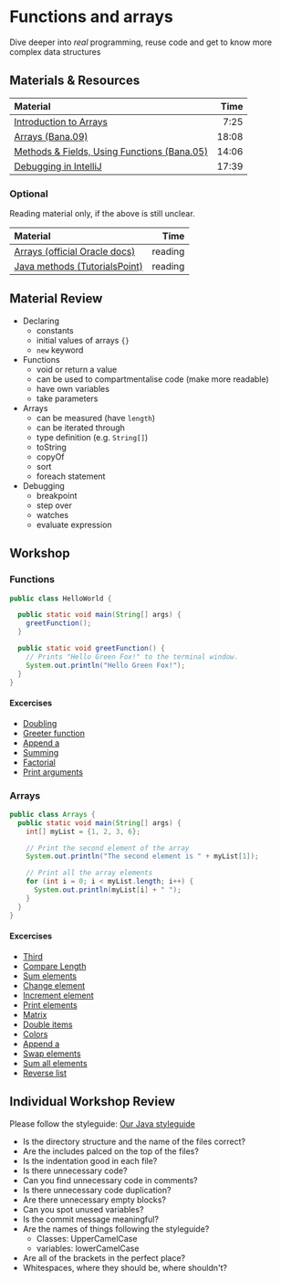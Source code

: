 # Functions and arrays
Dive deeper into *real* programming, reuse code and get to know more complex data structures


## Materials & Resources
| Material | Time |
|:-------- |-----:|
|[Introduction to Arrays](https://www.youtube.com/watch?v=L06uGnF4IpY)|7:25|
|[Arrays (Bana.09)](https://www.youtube.com/watch?v=eNPX2pTiaHI)|18:08|
|[Methods & Fields, Using Functions (Bana.05)](https://www.youtube.com/watch?v=1HTsLK_m2ao)|14:06|
|[Debugging in IntelliJ](https://www.youtube.com/watch?v=1bCgzjatcr4)|17:39|


### Optional
Reading material only, if the above is still unclear.

| Material | Time |
|:-------- |-----:|
|[Arrays (official Oracle docs)](https://docs.oracle.com/javase/tutorial/java/nutsandbolts/arrays.html)|reading|
|[Java methods (TutorialsPoint)](https://www.tutorialspoint.com/java/java_methods.htm)|reading|


## Material Review
- Declaring
  - constants
  - initial values of arrays `{}`
  - `new` keyword
- Functions
  - void or return a value
  - can be used to compartmentalise code (make more readable)
  - have own variables
  - take parameters
- Arrays
  - can be measured (have `length`)
  - can be iterated through
  - type definition (e.g. `String[]`)
  - toString
  - copyOf
  - sort
  - foreach statement
- Debugging
  - breakpoint
  - step over
  - watches
  - evaluate expression


## Workshop

### Functions

```java
public class HelloWorld {

  public static void main(String[] args) {
    greetFunction();
  }

  public static void greetFunction() {
    // Prints "Hello Green Fox!" to the terminal window.
    System.out.println("Hello Green Fox!");
  }
}
```

#### Excercises
-  [Doubling](exercises/functions/doubling/Doubling.java)
-  [Greeter function](exercises/functions/greet/Greet.java)
-  [Append a](exercises/functions/append-a/AppendA.java)
-  [Summing](exercises/functions/sum/Sum.java)
-  [Factorial](exercises/functions/factorio/Factorio.java)
-  [Print arguments](exercises/functions/printer/Printer.java)

### Arrays

```java
public class Arrays {
  public static void main(String[] args) {
    int[] myList = {1, 2, 3, 6};

    // Print the second element of the array
    System.out.println("The second element is " + myList[1]);

    // Print all the array elements
    for (int i = 0; i < myList.length; i++) {
      System.out.println(myList[i] + " ");
    }
  }
}
```

#### Excercises
-  [Third](exercises/arrays/third/Third.java)
-  [Compare Length](exercises/arrays/compare-length/CompareLength.java)
-  [Sum elements](exercises/arrays/sum-elements/SumElements.java)
-  [Change element](exercises/arrays/change-element/ChangeElement.java)
-  [Increment element](exercises/arrays/increment-element/IncrementElement.java)
-  [Print elements](exercises/arrays/print-all/PrintAll.java)
-  [Matrix](exercises/arrays/diagonal-matrix/DiagonalMatrix.java)
-  [Double items](exercises/arrays/double-items/DoubleItems.java)
-  [Colors](exercises/arrays/colors/Colors.java)
-  [Append a](exercises/arrays/append-a/AppendA.java)
-  [Swap elements](exercises/arrays/swap-elements/SwapElements.java)
-  [Sum all elements](exercises/arrays/sum-all/SumAll.java)
-  [Reverse list](exercises/arrays/reverse/Reverse.java)


## Individual Workshop Review
Please follow the styleguide: [Our Java styleguide](../../styleguide/java.md)

- Is the directory structure and the name of the files correct?
- Are the includes palced on the top of the files?
- Is the indentation good in each file?
- Is there unnecessary code?
- Can you find unnecessary code in comments?
- Is there unnecessary code duplication?
- Are there unnecessary empty blocks?
- Can you spot unused variables?
- Is the commit message meaningful?
- Are the names of things following the styleguide?
    - Classes: UpperCamelCase
    - variables: lowerCamelCase
- Are all of the brackets in the perfect place?
- Whitespaces, where they should be, where shouldn't?
